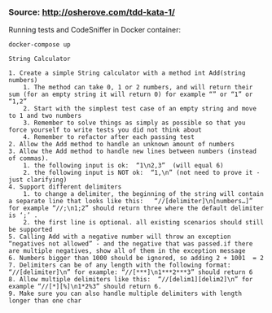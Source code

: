 ### Source: http://osherove.com/tdd-kata-1/

Running tests and CodeSniffer in Docker container: 
```
docker-compose up
```

    String Calculator
    
    1. Create a simple String calculator with a method int Add(string numbers)
        1. The method can take 0, 1 or 2 numbers, and will return their sum (for an empty string it will return 0) for example “” or “1” or “1,2”
        2. Start with the simplest test case of an empty string and move to 1 and two numbers
        3. Remember to solve things as simply as possible so that you force yourself to write tests you did not think about
        4. Remember to refactor after each passing test
    2. Allow the Add method to handle an unknown amount of numbers
    3. Allow the Add method to handle new lines between numbers (instead of commas).
        1. the following input is ok:  “1\n2,3”  (will equal 6)
        2. the following input is NOT ok:  “1,\n” (not need to prove it - just clarifying)   
    4. Support different delimiters
        1. to change a delimiter, the beginning of the string will contain a separate line that looks like this:   “//[delimiter]\n[numbers…]” for example “//;\n1;2” should return three where the default delimiter is ‘;’ .
        2. the first line is optional. all existing scenarios should still be supported
    5. Calling Add with a negative number will throw an exception “negatives not allowed” - and the negative that was passed.if there are multiple negatives, show all of them in the exception message 
    6. Numbers bigger than 1000 should be ignored, so adding 2 + 1001  = 2
    7. Delimiters can be of any length with the following format:  “//[delimiter]\n” for example: “//[***]\n1***2***3” should return 6
    8. Allow multiple delimiters like this:  “//[delim1][delim2]\n” for example “//[*][%]\n1*2%3” should return 6.
    9. Make sure you can also handle multiple delimiters with length longer than one char
